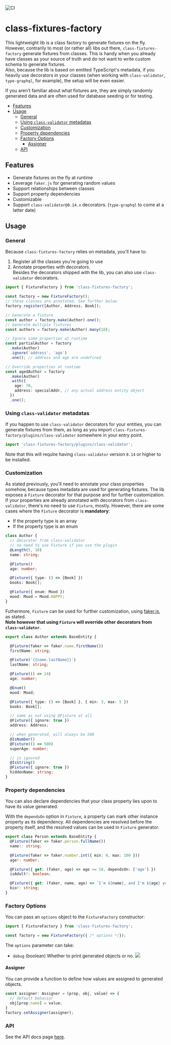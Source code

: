 ![CI](https://github.com/trial-trl/class-fixtures-factory/workflows/CI/badge.svg)

# class-fixtures-factory <!-- omit in toc -->

This lightweight lib is a class factory to generate fixtures on the fly. However, contrarily to most (or rather all)
libs out there, `class-fixtures-factory` generate fixtures from classes. This is handy when you already have
classes as your source of truth and do not want to write custom schema to generate fixtures.  
Also, because the lib is based on emitted TypeScript's metadata, if you heavily
use decorators in your classes (when working with `class-validator`, `type-graphql`, for example), the setup will be even easier.

If you aren't familiar about what fixtures are, they are simply randomly generated data and are often used for database
seeding or for testing.

- [Features](#features)
- [Usage](#usage)
  - [General](#general)
  - [Using `class-validator` metadatas](#using-class-validator-metadatas)
  - [Customization](#customization)
  - [Property dependencies](#property-dependencies)
  - [Factory Options](#factory-options)
    - [Assigner](#assigner)
  - [API](#api)

## Features

- Generate fixtures on the fly at runtime
- Leverage `faker.js` for generating random values
- Support relationships between classes
- Support property dependencies
- Customizable
- Support `class-validator@0.14.x` decorators. (`type-graphql` to come at a latter date)  

## Usage

### General

Because `class-fixtures-factory` relies on metadata, you'll have to:

1. Register all the classes you're going to use
2. Annotate properties with decorators.  
   Besides the decorators shipped with the lib, you can also use `class-validator` decorators.

```ts
import { FixtureFactory } from 'class-fixtures-factory';

const factory = new FixtureFactory();
// these classes are annotated. See further below
factory.register([Author, Address, Book]);

// Generate a fixture
const author = factory.make(Author).one();
// Generate multiple fixtures
const authors = factory.make(Author).many(10);

// Ignore some properties at runtime
const partialAuthor = factory
  .make(Author)
  .ignore('address', 'age')
  .one(); // address and age are undefined

// Override properties at runtime
const agedAuthor = factory
  .make(Author)
  .with({
    age: 70,
    address: specialAddr, // any actual address entity object
  })
  .one();
```

### Using `class-validator` metadatas

If you happen to use `class-validator` decorators for your entities, you can generate fixtures from them, as long as you import `class-fixtures-factory/plugins/class-validator` somewhere in your entry point.

```ts
import 'class-fixtures-factory/plugins/class-validator';
```

Note that this will require having `class-validator` version `0.14` or higher to be installed.

### Customization

As stated previously, you'll need to annotate your class properties somehow, because types metadata
are used for generating fixtures.
The lib exposes a `Fixture` decorator for that purpose and for further customization.
If your properties are already annotated with decorators from `class-validator`, there's no need to use `Fixture`, mostly. 
However, there are some cases where the `Fixture` decorator is **mandatory**:

- If the property type is an array
- If the property type is an enum

```ts
class Author {
  // decorator from class-validator
  // no need to use Fixture if you use the plugin
  @Length(5, 10)
  name: string;

  @Fixture()
  age: number;

  @Fixture({ type: () => [Book] })
  books: Book[];

  @Fixture({ enum: Mood })
  mood: Mood = Mood.HAPPY;
}
```

Futhermore, `Fixture` can be used for further customization, using [faker.js](https://github.com/marak/Faker.js/#api), as stated.  
**Note however that using `Fixture` will override other decorators from `class-validator`**.

```ts
export class Author extends BaseEntity {

  @Fixture(faker => faker.name.firstName())
  firstName: string;

  @Fixture('{{name.lastName}}')
  lastName: string;

  @Fixture(() => 24)
  age: number;

  @Enum()
  mood: Mood;

  @Fixture({ type: () => [Book] }, { min: 3, max: 5 })
  books: Book[];

  // same as not using @Fixture at all
  @Fixture({ ignore: true })
  address: Address;

  // when generated, will always be 500
  @IsNumber()
  @Fixture(() => 500)
  superAge: number;

  // is ignored
  @IsString()
  @Fixture({ ignore: true })
  hiddenName: string;
}
```

### Property dependencies

You can also declare dependencies that your class property lies upon to have its value generated.

With the `dependsOn` option in `Fixture`, a property can mark other instance
property as its dependency. All dependencies are resolved before the property itself, and the resolved values can be used in `Fixture` generator.

```ts
export class Person extends BaseEntity {
  @Fixture(faker => faker.person.fullName())
  name!: string;

  @Fixture(faker => faker.number.int({ min: 0, max: 100 }))
  age!: number;

  @Fixture({ get: (faker, age) => age >= 18, dependsOn: ['age'] })
  isAdult!: boolean;

  @Fixture({ get: (faker, name, age) => `I'm ${name}, and I'm ${age} years old.`, dependsOn: ['name', 'age'] })
  bio!: string;
}
```

### Factory Options

You can pass an `options` object to the `FixtureFactory` constructor:

```ts
import { FixtureFactory } from 'class-fixtures-factory';

const factory = new FixtureFactory({ /* options */});
```

The `options` parameter can take:
* `debug` (boolean)
  Whether to print generated objects or no.
  ![](debug.png)


#### Assigner

You can provide a function to define how values are assigned to generated objects.
```ts
const assigner: Assigner = (prop, obj, value) => {
  // default behavior
  obj[prop.name] = value;
}
factory.setAssigner(assigner);
```

### API

See the API docs page [here](./docs/markdown/index.md).
